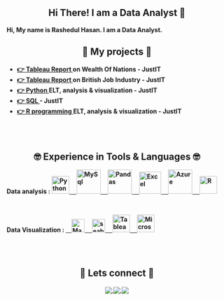 <!-- <img src="https://i.gifer.com/QWc9.mp4" width=480 height=480></img> -->

<div align="center"> <h2 align="center"> Hi There! I am a Data Analyst 👋 </h2> </div>
<b>Hi, My name is Rashedul Hasan. I am a Data Analyst.<b>
<br>
<h2 align="center"> 🌱 My projects 🌱 </h2>
  
- <a href="https://github.com/Rashedul007/WealthOfNations">👉 <b>Tableau Report</b> </a> on Wealth Of Nations - JustIT
- <a href="https://github.com/Rashedul007/BritJobs">👉 <b>Tableau Report</b> </a> on British Job Industry - JustIT
- <a href="https://github.com/Rashedul007/python_JustIt">👉 <b>Python </b> </a> ELT, analysis &  visualization - JustIT
- <a href="#">👉 <b>SQL </b> </a>  - JustIT
- <a href="https://github.com/Rashedul007/R_JustIt">👉 <b>R programming </b> </a> ELT, analysis &  visualization - JustIT



<br><br>

<!-- *************************************************************************************************************************************************************************************** -->
<h2 align="center"> 🤓	 Experience in Tools & Languages 🤓 </h2>

<p align="left">
<b>Data analysis : </b>
<a href="#"> <img src="https://github.com/Rashedul007/Rashedul007/assets/6073602/d5502e01-64ba-47cb-89ff-1c2dfe4538cb"  height="40" alt="Python"/> </a>
<a href="#"> &nbsp &nbsp <img src="https://github.com/Rashedul007/Rashedul007/assets/6073602/24756cb4-b31c-41a4-9580-c1f1d6e7ebe0" height="55" alt="MySql" /> </a>
<a href="#"> &nbsp &nbsp <img src="https://github.com/Rashedul007/Rashedul007/assets/6073602/aa44d039-e4a3-4583-8d56-0317db7c9e5f"  height="55" alt="Pandas" /> </a>
<a href="#"> &nbsp &nbsp <img src="https://github.com/Rashedul007/Rashedul007/assets/6073602/d8ef03af-e404-4df4-b529-0c15796314a4"  height="50" alt="Excel" /> </a>
<a href="#">  &nbsp &nbsp <img src="https://github.com/Rashedul007/Rashedul007/assets/6073602/04c1862f-3ef8-4672-b712-d7dbc9653afe" height="55"  alt="Azure" /> </a>
<a href="#">  &nbsp &nbsp <img src="https://github.com/Rashedul007/Rashedul007/assets/6073602/746ebe0f-882b-4e9c-b37e-cdad6b158b67" height="40" alt="R"  /> </a>

</p>


<br>

<!-- *************************************************************************************************************************************************************************************** -->

<p align="left">
<b>Data Visualization : </b>
<a href="https://matplotlib.org/">   &nbsp &nbsp   <img src="https://matplotlib.org/stable/_static/logo2_compressed.svg" alt="Matplotlib" height="30"/> </a>
<a href="https://seaborn.pydata.org/">   &nbsp &nbsp   <img src="https://seaborn.pydata.org/_static/logo-wide-lightbg.svg" height="30" alt="seaborn"/> </a>
<a href="https://www.tableau.com/">   &nbsp &nbsp   <img src="https://github.com/Rashedul007/Rashedul007/assets/6073602/195258e3-8a9c-430c-816a-75aabd71f5e7" alt="Tableau" height="40"/> </a>
<a href="https://powerbi.microsoft.com/en-gb/">   &nbsp &nbsp   <img src="https://insightsoftware.com/wp-content/uploads/2018/03/blog-microsoft-power-bi-solid-color.jpg" alt="Microsoft Power BI" height="40"/> </a>
</p>



<br><br>
<div align="center"> <h2 align="center"> 👨 Lets connect 👩 </h2> </div>

<p align="center">
  <a href="https://www.linkedin.com/in/rashedul-hasan-shaon/">
    <img align="center" src="https://img.shields.io/badge/linkedin-%230077B5.svg?&style=for-the-badge&logo=linkedin&logoColor=white" />
</a>

<a href="https://public.tableau.com/app/profile/rashedul.hasan7669">
  <img align="center" src="https://img.shields.io/badge/-Tableau-1e376b?style=for-the-badge&logo=tableau&logoColor=white"  />
</a>

<a href="mailto:rh.shaon@gmail.com">  
  <img align="center" src="https://img.shields.io/badge/gmail-f1f2f6.svg?&style=for-the-badge&logo=gmail&logoColor=red"  />
</a>

</p>

<!-- ************************************ -->

<!--

    <table>
      <tr>
        <th>Company</th>
        <th>Contact</th>
        <th>Country</th>
      </tr>
      <tr>
        <td>Alfreds Futterkiste</td>
        <td>Maria Anders</td>
        <td>Germany</td>
      </tr>
      <tr>
        <td>Centro comercial Moctezuma</td>
        <td>Francisco Chang</td>
        <td>Mexico</td>
      </tr>
    </table>

  -->


<!--
**Rashedul007/Rashedul007** is a ✨ _special_ ✨ repository because its `README.md` (this file) appears on your GitHub profile.

Here are some ideas to get you started:

- 🔭 I’m currently working on ...
- 🌱 I’m currently learning ...
- 👯 I’m looking to collaborate on ...
- 🤔 I’m looking for help with ...
- 💬 Ask me about ...
- 📫 How to reach me: ...
- 😄 Pronouns: ...
- ⚡ Fun fact: ...
-->
